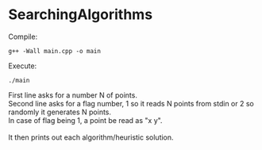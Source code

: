 # SearchingAlgorithms

Compile:<br/>
```
g++ -Wall main.cpp -o main
```
Execute:<br/>
```
./main
```

First line asks for a number N of points.<br/>
Second line asks for a flag number, 1 so it reads N points from stdin or 2 so randomly it generates N points.<br/>
In case of flag being 1, a point be read as "x y".<br/>
<br/>
It then prints out each algorithm/heuristic solution.<br/>
